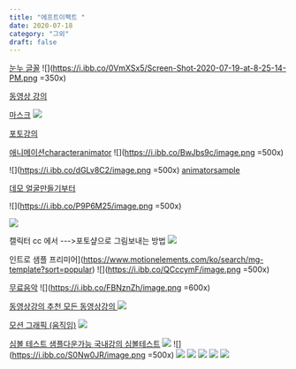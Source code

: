 ```yaml
---
title: "에프트이펙트 "
date: 2020-07-18
category: "그외"
draft: false
---
```

[눈누 글꼴](https://noonnu.cc/)
![](https://i.ibb.co/0VmXSx5/Screen-Shot-2020-07-19-at-8-25-14-PM.png =350x)


[동영상 강의 ](https://www.youtube.com/watch?v=ZJqNLtyTKJQ&list=PL25y0vNai5l8pJCo6ZVsSp3AqLwx33EnQ&index=27)


[마스크](https://www.youtube.com/watch?v=lvQgKa0CNkE&list=PL25y0vNai5l8pJCo6ZVsSp3AqLwx33EnQ&index=28)
![](https://i.ibb.co/CBTQ1Rm/Screen-Shot-2020-07-19-at-9-30-57-PM.png)


[포토강의](https://www.youtube.com/watch?v=5-RmbfQ6zFY&list=PLLtzrE3hP5SS6pPcZ43797J5tcvdBRMde&index=7)


[애니메이션characteranimator](https://helpx.adobe.com/kr/adobe-character-animator/using/overview.html)
![](https://i.ibb.co/BwJbs9c/image.png =500x)

![](https://i.ibb.co/dGLv8C2/image.png =500x)
[animatorsample](https://www.youtube.com/watch?v=ISTy1k8J39c&list=TLPQMjAwNzIwMjBH7CoziMSofQ&index=4)

[데모 얼굴만들기부터 ](https://helpx.adobe.com/kr/adobe-character-animator/how-to/build-animated-face.html?playlist=/services/playlist.helpx/products:SG_CHARACTERANIMATOR/learn-path:get-started/set-header:ccx-designer/playlist:orientation/ko_KR.json&ref=helpx.adobe.com)

![](https://i.ibb.co/P9P6M25/image.png =500x)

![](https://i.ibb.co/S5TY4n4/image.png)

캘릭터 cc 에서  --->포토샾으로 그림보내는 방법
![](https://i.ibb.co/3s4JKSS/image.png)

인트로 샘플 프리미어](https://www.motionelements.com/ko/search/mg-template?sort=popular)
![](https://i.ibb.co/QCccymF/image.png =500x)

[무료음악](https://www.youtube.com/audiolibrary/music?nv=1)
![](https://i.ibb.co/FBNznZh/image.png  =600x)

[동영상강의 추천  모든 동영상강의 ](https://terua768.tistory.com/entry/%EC%98%81%EC%83%81%ED%8E%B8%EC%A7%91-%ED%94%84%EB%A6%AC%EB%AF%B8%EC%96%B4-%ED%94%84%EB%A1%9C-%EA%B0%95%EC%9D%98-%EC%B6%94%EC%B2%9C)
![](https://i.ibb.co/h7fmMg6/image.png)

[모션 그래픽 (움직임)](https://www.youtube.com/watch?v=bfgkNPFva74)
![](https://i.ibb.co/ySk7xvj/image.png)


[심볼 테스트 샘플다운가능 ](https://helpx.adobe.com/kr/animate/how-to/tweening-animation.html)
[국내강의 심볼테스트](https://www.youtube.com/watch?v=1dwC9QV19cA)
![](https://i.ibb.co/7jRGhpv/image.png)
![](https://i.ibb.co/S0Nw0JR/image.png =500x) 
![](https://i.ibb.co/gdVcvVH/image.png)
![](https://i.ibb.co/cbvfxBw/image.png)
![](https://i.ibb.co/BNbYYTW/image.png)
![](https://i.ibb.co/dMPr57Y/image.png)
![](https://i.ibb.co/SQYkdmM/image.png)
<!--stackedit_data:
eyJoaXN0b3J5IjpbLTE0MDMxNzAwODksLTIwNTI1MTQxMzUsMT
AxNDQ0Mzc4MiwtOTA2Njg1MjE3LDU5NTIzNDAyOCw0NjgyNTcx
NzMsODk2NjU5NjM0LC0xNzc4NTkyMTcxLC0xNjU5NTA5MDg5LC
0xNTQ3OTQ0MTM1LC0xMTcwODY1NDksMTczNjI5NjAwNywtMTEx
NTE1MTE4OSwxNTA5MTc4MDIyLDY0MzYzMjgzOSwxNzYzMTAyNj
IwLDEzNDI4NzE4MzQsLTQ5NjQzNzczNSwxODQxODQzOTk1XX0=

-->